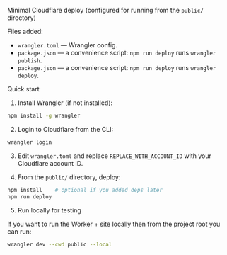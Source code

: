 Minimal Cloudflare deploy (configured for running from the `public/` directory)

Files added:
- `wrangler.toml` — Wrangler config.
- `package.json` — a convenience script: `npm run deploy` runs `wrangler publish`.
 - `package.json` — a convenience script: `npm run deploy` runs `wrangler deploy`.

Quick start

1. Install Wrangler (if not installed):

```bash
npm install -g wrangler
```

2. Login to Cloudflare from the CLI:

```bash
wrangler login
```

3. Edit `wrangler.toml` and replace `REPLACE_WITH_ACCOUNT_ID` with your Cloudflare account ID.

4. From the `public/` directory, deploy:

```bash
npm install    # optional if you added deps later
npm run deploy
```

5. Run locally for testing

If you want to run the Worker + site locally then from the project root you can run:

```bash
wrangler dev --cwd public --local
```

